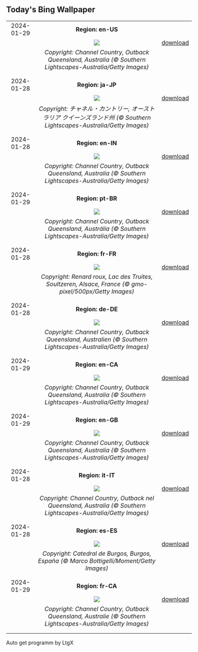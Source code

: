 ## Today's Bing Wallpaper
|      |      |      |
| :----: | :----: | :----: |
|2024-01-29|**Region: en-US**||
||![](https://www.bing.com/th?id=OHR.ChannelOutback_EN-US7094425288_UHD.jpg&pid=hp&w=1152&h=648&rs=1&c=4)| [download](https://www.bing.com/th?id=OHR.ChannelOutback_EN-US7094425288_UHD.jpg)|
||*Copyright: Channel Country, Outback Queensland, Australia (© Southern Lightscapes-Australia/Getty Images)*
||
|||
|2024-01-28|**Region: ja-JP**||
||![](https://www.bing.com/th?id=OHR.ChannelOutback_JA-JP8591978293_UHD.jpg&pid=hp&w=1152&h=648&rs=1&c=4)| [download](https://www.bing.com/th?id=OHR.ChannelOutback_JA-JP8591978293_UHD.jpg)|
||*Copyright: チャネル・カントリー, オーストラリア クイーンズランド州 (© Southern Lightscapes-Australia/Getty Images)*
||
|||
|2024-01-28|**Region: en-IN**||
||![](https://www.bing.com/th?id=OHR.ChannelOutback_EN-IN1616131874_UHD.jpg&pid=hp&w=1152&h=648&rs=1&c=4)| [download](https://www.bing.com/th?id=OHR.ChannelOutback_EN-IN1616131874_UHD.jpg)|
||*Copyright: Channel Country, Outback Queensland, Australia (© Southern Lightscapes-Australia/Getty Images)*
||
|||
|2024-01-29|**Region: pt-BR**||
||![](https://www.bing.com/th?id=OHR.ChannelOutback_PT-BR0542625781_UHD.jpg&pid=hp&w=1152&h=648&rs=1&c=4)| [download](https://www.bing.com/th?id=OHR.ChannelOutback_PT-BR0542625781_UHD.jpg)|
||*Copyright: Channel Country, Outback Queensland, Austrália (© Southern Lightscapes-Australia/Getty Images)*
||
|||
|2024-01-28|**Region: fr-FR**||
||![](https://www.bing.com/th?id=OHR.SnowFox_FR-FR3113896350_UHD.jpg&pid=hp&w=1152&h=648&rs=1&c=4)| [download](https://www.bing.com/th?id=OHR.SnowFox_FR-FR3113896350_UHD.jpg)|
||*Copyright: Renard roux, Lac des Truites, Soultzeren, Alsace, France (© gmo-pixel/500px/Getty Images)*
||
|||
|2024-01-28|**Region: de-DE**||
||![](https://www.bing.com/th?id=OHR.ChannelOutback_DE-DE2211262112_UHD.jpg&pid=hp&w=1152&h=648&rs=1&c=4)| [download](https://www.bing.com/th?id=OHR.ChannelOutback_DE-DE2211262112_UHD.jpg)|
||*Copyright: Channel Country, Outback Queensland, Australien (© Southern Lightscapes-Australia/Getty Images)*
||
|||
|2024-01-29|**Region: en-CA**||
||![](https://www.bing.com/th?id=OHR.ChannelOutback_EN-CA2352335616_UHD.jpg&pid=hp&w=1152&h=648&rs=1&c=4)| [download](https://www.bing.com/th?id=OHR.ChannelOutback_EN-CA2352335616_UHD.jpg)|
||*Copyright: Channel Country, Outback Queensland, Australia (© Southern Lightscapes-Australia/Getty Images)*
||
|||
|2024-01-29|**Region: en-GB**||
||![](https://www.bing.com/th?id=OHR.ChannelOutback_EN-GB6512449937_UHD.jpg&pid=hp&w=1152&h=648&rs=1&c=4)| [download](https://www.bing.com/th?id=OHR.ChannelOutback_EN-GB6512449937_UHD.jpg)|
||*Copyright: Channel Country, Outback Queensland, Australia (© Southern Lightscapes-Australia/Getty Images)*
||
|||
|2024-01-28|**Region: it-IT**||
||![](https://www.bing.com/th?id=OHR.ChannelOutback_IT-IT0059174441_UHD.jpg&pid=hp&w=1152&h=648&rs=1&c=4)| [download](https://www.bing.com/th?id=OHR.ChannelOutback_IT-IT0059174441_UHD.jpg)|
||*Copyright: Channel Country, Outback nel Queensland, Australia (© Southern Lightscapes-Australia/Getty Images)*
||
|||
|2024-01-28|**Region: es-ES**||
||![](https://www.bing.com/th?id=OHR.SanLesmesBurgos_ES-ES5995468445_UHD.jpg&pid=hp&w=1152&h=648&rs=1&c=4)| [download](https://www.bing.com/th?id=OHR.SanLesmesBurgos_ES-ES5995468445_UHD.jpg)|
||*Copyright: Catedral de Burgos, Burgos, España (© Marco Bottigelli/Moment/Getty Images)*
||
|||
|2024-01-29|**Region: fr-CA**||
||![](https://www.bing.com/th?id=OHR.ChannelOutback_FR-CA8543321231_UHD.jpg&pid=hp&w=1152&h=648&rs=1&c=4)| [download](https://www.bing.com/th?id=OHR.ChannelOutback_FR-CA8543321231_UHD.jpg)|
||*Copyright: Channel Country, Outback Queensland, Australie (© Southern Lightscapes-Australia/Getty Images)*
||
|||

Auto get programm by LtgX
